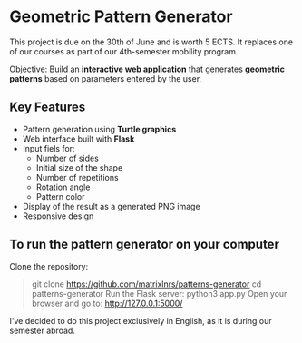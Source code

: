 # Geometric Pattern Generator

This project is due on the 30th of June and is worth 5 ECTS. 
It replaces one of our courses as part of our 4th-semester mobility program.

Objective: Build an **interactive web application** that generates **geometric patterns** based on parameters entered by the user.

## Key Features
- Pattern generation using **Turtle graphics**
- Web interface built with **Flask**
- Input fiels for:
    - Number of sides
    - Initial size of the shape
    - Number of repetitions
    - Rotation angle
    - Pattern color
- Display of the result as a generated PNG image
- Responsive design

## To run the pattern generator on your computer 
Clone the repository:
>git clone https://github.com/matrixlnrs/patterns-generator
>cd patterns-generator
Run the Flask server:
>python3 app.py
Open your browser and go to:
>http://127.0.0.1:5000/

I've decided to do this project exclusively in English, as it is during our semester abroad.
